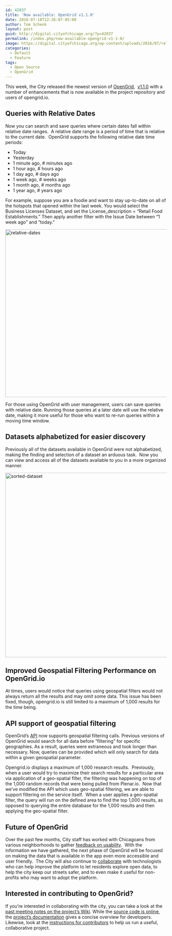 ```yaml
---
id: 42037
title: 'Now available: OpenGrid v1.1.0'
date: 2016-07-18T22:26:07-05:00
author: Tom Schenk
layout: post
guid: http://digital.cityofchicago.org/?p=42037
permalink: /index.php/now-available-opengrid-v1-1-0/
image: https://digital.cityofchicago.org/wp-content/uploads/2016/07/relative-dates.png
categories:
  - Default
  - Feature
tags:
  - Open Source
  - OpenGrid
---
```

This week, the City released the newest version of [OpenGrid](http://www.opengrid.io),  [v1.1.0](https://github.com/Chicago/opengrid/releases/tag/v1.1.0) with a number of enhancements that is now available in the project repository and users of opengrid.io.

## Queries with Relative Dates

Now you can search and save queries where certain dates fall within relative date ranges.  A relative date range is a period of time that is relative to the current date.  OpenGrid supports the following relative date time periods:

  * Today
  * Yesterday
  * 1 minute ago, # minutes ago
  * 1 hour ago, # hours ago
  * 1 day ago, # days ago
  * 1 week ago, # weeks ago
  * 1 month ago, # months ago
  * 1 year ago, # years ago

For example, suppose you are a foodie and want to stay up-to-date on all of the hotspots that opened within the last week. You would select the Business Licenses Dataset, and set the License_description = “Retail Food Establishments.” Then apply another filter with the Issue Date between “1 week ago” and “today.”

<img loading="lazy" class="aligncenter size-large wp-image-42081" src="http://digital.cityofchicago.org/wp-content/uploads/2016/07/relative-dates-1024x524.png" alt="relative-dates" width="1024" height="524" srcset="https://digital.cityofchicago.org/wp-content/uploads/2016/07/relative-dates-1024x524.png 1024w, https://digital.cityofchicago.org/wp-content/uploads/2016/07/relative-dates-300x154.png 300w, https://digital.cityofchicago.org/wp-content/uploads/2016/07/relative-dates-768x393.png 768w, https://digital.cityofchicago.org/wp-content/uploads/2016/07/relative-dates.png 1137w" sizes="(max-width: 1024px) 100vw, 1024px" /> 

For those using OpenGrid with user management, users can save queries with relative date. Running those queries at a later date will use the relative date, making it more useful for those who want to re-run queries within a moving time window.

## 

## Datasets alphabetized for easier discovery

Previously all of the datasets available in OpenGrid were not alphabetized, making the finding and selection of a dataset an arduous task.  Now you can view and access all of the datasets available to you in a more organized manner.

<img loading="lazy" class="aligncenter size-large wp-image-42079" src="http://digital.cityofchicago.org/wp-content/uploads/2016/07/sorted-dataset-1024x576.jpg" alt="sorted-dataset" width="1024" height="576" srcset="https://digital.cityofchicago.org/wp-content/uploads/2016/07/sorted-dataset-1024x576.jpg 1024w, https://digital.cityofchicago.org/wp-content/uploads/2016/07/sorted-dataset-300x169.jpg 300w, https://digital.cityofchicago.org/wp-content/uploads/2016/07/sorted-dataset-768x432.jpg 768w, https://digital.cityofchicago.org/wp-content/uploads/2016/07/sorted-dataset.jpg 1920w" sizes="(max-width: 1024px) 100vw, 1024px" /> 

## **Improved Geospatial Filtering Performance on OpenGrid.io**

At times, users would notice that queries using geospatial filters would not always return all the results and may omit some data. This issue has been fixed, though, opengrid.io is still limited to a maximum of 1,000 results for the time being.

## **API support of geospatial filtering**

OpenGrid&#8217;s [API](http://opengrid.readthedocs.io/en/stable/OpenGrid%20API/) now supports geospatial filtering calls. Previous versions of OpenGrid would search for all data before &#8220;filtering&#8221; for specific geographies. As a result, queries were extraneous and took longer than necessary. Now, queries can be provided which will only search for data within a given geospatial parameter.

Opengrid.io displays a maximum of 1,000 research results.  Previously, when a user would try to maximize their search results for a particular area via application of a geo-spatial filter, the filtering was happening on top of the 1,000 random records that were being pulled from Plenar.io.  Now that we’ve modified the API which uses geo-spatial filtering, we are able to support filtering on the service itself.  When a user applies a geo-spatial filter, the query will run on the defined area to find the top 1,000 results, as opposed to querying the entire database for the 1,000 results and then applying the geo-spatial filter.

## Future of OpenGrid

Over the past few months, City staff has worked with Chicagoans from various neighborhoods to gather [feedback on usability](https://github.com/Chicago/opengrid/milestones/v1.2.0).  With the information we have gathered, the next phase of OpenGrid will be focused on making the data that is available in the app even more accessible and user friendly.  The City will also continue to [collaborate](https://github.com/Chicago/opengrid/wiki) with technologists who can help improve the platform to let residents explore open data, to help the city keep our streets safer, and to even make it useful for non-profits who may want to adopt the platform.

## **Interested in contributing to OpenGrid?**

If you&#8217;re interested in collaborating with the city, you can take a look at the [past meeting notes on the project&#8217;s Wiki](https://github.com/Chicago/opengrid/wiki/OpenGrid-Weekly-Meeting-Notes-2016-06-17). While the [source code is online](http://www.github.com/Chicago/opengrid), the [project&#8217;s documentation](http://opengrid.readthedocs.io/en/stable/) gives a concise overview for developers. Likewise, look at the [instructions for contributors](https://github.com/Chicago/opengrid/blob/master/CONTRIBUTING.md) to help us run a useful, collaborative project.

&nbsp;